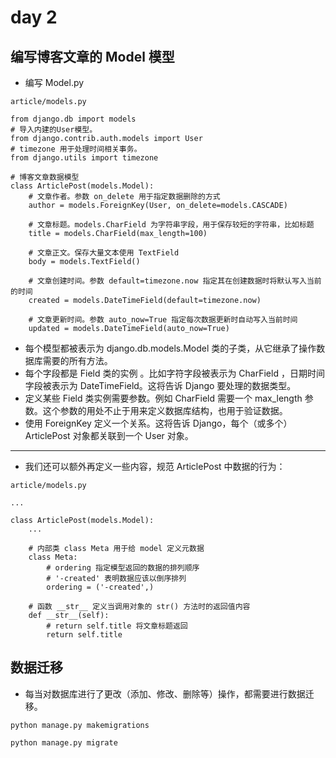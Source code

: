 # day 2

## 编写博客文章的 Model 模型

- 编写 Model.py
```
article/models.py

from django.db import models
# 导入内建的User模型。
from django.contrib.auth.models import User
# timezone 用于处理时间相关事务。
from django.utils import timezone

# 博客文章数据模型
class ArticlePost(models.Model):
    # 文章作者。参数 on_delete 用于指定数据删除的方式
    author = models.ForeignKey(User, on_delete=models.CASCADE)

    # 文章标题。models.CharField 为字符串字段，用于保存较短的字符串，比如标题
    title = models.CharField(max_length=100)

    # 文章正文。保存大量文本使用 TextField
    body = models.TextField()

    # 文章创建时间。参数 default=timezone.now 指定其在创建数据时将默认写入当前的时间
    created = models.DateTimeField(default=timezone.now)

    # 文章更新时间。参数 auto_now=True 指定每次数据更新时自动写入当前时间
    updated = models.DateTimeField(auto_now=True)
```
- 每个模型都被表示为 django.db.models.Model 类的子类，从它继承了操作数据库需要的所有方法。
- 每个字段都是 Field 类的实例 。比如字符字段被表示为 CharField ，日期时间字段被表示为 DateTimeField。这将告诉 Django 要处理的数据类型。
- 定义某些 Field 类实例需要参数。例如 CharField 需要一个 max_length 参数。这个参数的用处不止于用来定义数据库结构，也用于验证数据。
- 使用 ForeignKey 定义一个关系。这将告诉 Django，每个（或多个） ArticlePost 对象都关联到一个 User 对象。
---
- 我们还可以额外再定义一些内容，规范 ArticlePost 中数据的行为：
```angular2html
article/models.py

...

class ArticlePost(models.Model):
    ...

    # 内部类 class Meta 用于给 model 定义元数据
    class Meta:
        # ordering 指定模型返回的数据的排列顺序
        # '-created' 表明数据应该以倒序排列
        ordering = ('-created',)

    # 函数 __str__ 定义当调用对象的 str() 方法时的返回值内容
    def __str__(self):
        # return self.title 将文章标题返回
        return self.title
```

## 数据迁移
- 每当对数据库进行了更改（添加、修改、删除等）操作，都需要进行数据迁移。
```angular2html
python manage.py makemigrations

python manage.py migrate
```